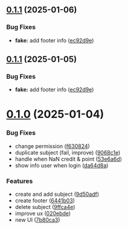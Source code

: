 ## [0.1.1](https://github.com/leho-dev/mpc-extension/compare/v0.1.0...v0.1.1) (2025-01-06)

### Bug Fixes

- **fake:** add footer info ([ec92d9e](https://github.com/leho-dev/mpc-extension/commit/ec92d9eb11632c0b1f4cc9ff397f6732f65590f3))

## [0.1.1](https://github.com/leho-dev/mpc-extension/compare/v0.1.0...v0.1.1) (2025-01-05)

### Bug Fixes

- **fake:** add footer info ([ec92d9e](https://github.com/leho-dev/mpc-extension/commit/ec92d9eb11632c0b1f4cc9ff397f6732f65590f3))

# [0.1.0](https://github.com/leho-dev/mpc-extension/compare/v0.0.1...v0.1.0) (2025-01-04)

### Bug Fixes

- change permission ([f630824](https://github.com/leho-dev/mpc-extension/commit/f63082456b4a2aec21b1a6642f465d66e72991e1))
- duplicate subject (fail, improve) ([9068c1e](https://github.com/leho-dev/mpc-extension/commit/9068c1ef7dfb546947fb61a32f0aa17ac408f050))
- handle when NaN credit & point ([53e6a6d](https://github.com/leho-dev/mpc-extension/commit/53e6a6d2ae0dd378de2d026df7a788b98803aa7a))
- show info user when login ([da64d8a](https://github.com/leho-dev/mpc-extension/commit/da64d8a75f8d29cf432aad98f9d78b6db42bae01))

### Features

- create and add subject ([9d50adf](https://github.com/leho-dev/mpc-extension/commit/9d50adf708b0d8b3636300cc33c5bccfc1c01057))
- create footer ([6441b03](https://github.com/leho-dev/mpc-extension/commit/6441b03e7d2f64319fe5fb6e7f2993f5a33cbb7d))
- delete subject ([9ffca4e](https://github.com/leho-dev/mpc-extension/commit/9ffca4ee04ec56cca6f492e3972c94a5bf7e5613))
- improve ux ([020ebde](https://github.com/leho-dev/mpc-extension/commit/020ebde7ef75a3d751b16c0623abc9212ef1c12b))
- new UI ([7b80ca3](https://github.com/leho-dev/mpc-extension/commit/7b80ca340d38c0a05510736b24a7c18dcf446e8a))

